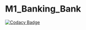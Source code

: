 # M1_Banking_Bank
[![Codacy Badge](https://app.codacy.com/project/badge/Grade/0d316e0ae28744778f80c50cf87d0d9c)](https://www.codacy.com/gh/Vamsim2299/M1_Banking_Bank/dashboard?utm_source=github.com&amp;utm_medium=referral&amp;utm_content=Vamsim2299/M1_Banking_Bank&amp;utm_campaign=Badge_Grade)
